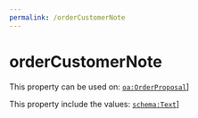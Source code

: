 ```yaml
---
permalink: /orderCustomerNote
---
```


# orderCustomerNote


This property can be used on: [`oa:OrderProposal`](https://openactive.io/OrderProposal)]

This property include the values: [`schema:Text`](https://schema.org/Text)]
